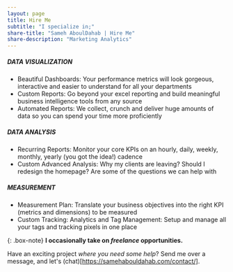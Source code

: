 ```yaml
---
layout: page
title: Hire Me
subtitle: "I specialize in;"
share-title: "Sameh AboulDahab | Hire Me"
share-description: "Marketing Analytics"
---
```



##### DATA VISUALIZATION 

- Beautiful Dashboards: 
Your performance metrics will look gorgeous, interactive and easier to understand for all your departments
- Custom Reports:
Go beyond your excel reporting and build meaningful business intelligence tools from any source
- Automated Reports:
We collect, crunch and deliver huge amounts of data so you can spend your time more proficiently

##### DATA ANALYSIS

- Recurring Reports: Monitor your core KPIs on an hourly, daily, weekly, monthly, yearly (you got the idea!) cadence
- Custom Advanced Analysis: Why my clients are leaving? Should I redesign the homepage? Are some of the questions we can help with


##### MEASUREMENT

- Measurement Plan: Translate your business objectives into the right KPI (metrics and dimensions) to be measured
- Custom Tracking: Analytics and Tag Management: Setup and manage all your tags and tracking pixels in one place


{: .box-note}
**I occasionally take on *freelance* opportunities.**

Have an exciting project _where you need some help_?
Send me over a message, and let's (chat)[https://samehabouldahab.com/contact/].
